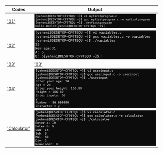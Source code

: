 | Codes | Output |
|-------|--------|
|['01'](./Codes/01.txt)|![1.png](./Outputs/1.png)|
|['02'](./Codes/02.txt)|![2.png](./Outputs/2.png)|
|['03'](./Codes/03.txt)|['03'](./Codes/03.txt)|![3.png](./Outputs/3.png)|
|['04'](./Codes/04.txt)|![4.png](./Outputs/4.png)|
|['Calculator'](./Codes/calculator.txt)|![5.png](./Outputs/5.png)|
